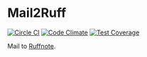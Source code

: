 # Mail2Ruff

[![Circle CI](https://circleci.com/gh/tnantoka/mail2ruff.svg?style=svg)](https://circleci.com/gh/tnantoka/mail2ruff)
[![Code Climate](https://codeclimate.com/github/tnantoka/mail2ruff/badges/gpa.svg)](https://codeclimate.com/github/tnantoka/mail2ruff)
[![Test Coverage](https://codeclimate.com/github/tnantoka/mail2ruff/badges/coverage.svg)](https://codeclimate.com/github/tnantoka/mail2ruff/coverage)

Mail to [Ruffnote](https://ruffnote.com/).

